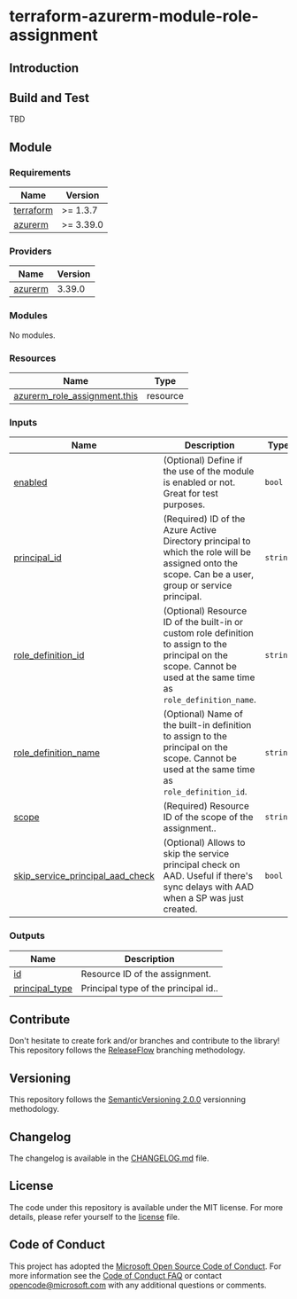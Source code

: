 # terraform-azurerm-module-role-assignment

## Introduction


## Build and Test

TBD

## Module

<!-- BEGINNING OF PRE-COMMIT-TERRAFORM DOCS HOOK -->
### Requirements

| Name | Version |
|------|---------|
| <a name="requirement_terraform"></a> [terraform](#requirement\_terraform) | >= 1.3.7 |
| <a name="requirement_azurerm"></a> [azurerm](#requirement\_azurerm) | >= 3.39.0 |

### Providers

| Name | Version |
|------|---------|
| <a name="provider_azurerm"></a> [azurerm](#provider\_azurerm) | 3.39.0 |

### Modules

No modules.

### Resources

| Name | Type |
|------|------|
| [azurerm_role_assignment.this](https://registry.terraform.io/providers/hashicorp/azurerm/latest/docs/resources/role_assignment) | resource |

### Inputs

| Name | Description | Type | Default | Required |
|------|-------------|------|---------|:--------:|
| <a name="input_enabled"></a> [enabled](#input\_enabled) | (Optional) Define if the use of the module is enabled or not. Great for test purposes. | `bool` | `true` | no |
| <a name="input_principal_id"></a> [principal\_id](#input\_principal\_id) | (Required) ID of the Azure Active Directory principal to which the role will be assigned onto the scope. Can be a user, group or service principal. | `string` | n/a | yes |
| <a name="input_role_definition_id"></a> [role\_definition\_id](#input\_role\_definition\_id) | (Optional) Resource ID of the built-in or custom role definition to assign to the principal on the scope. Cannot be used at the same time as `role_definition_name`. | `string` | `null` | no |
| <a name="input_role_definition_name"></a> [role\_definition\_name](#input\_role\_definition\_name) | (Optional) Name of the built-in definition to assign to the principal on the scope. Cannot be used at the same time as `role_definition_id`. | `string` | `null` | no |
| <a name="input_scope"></a> [scope](#input\_scope) | (Required) Resource ID of the scope of the assignment.. | `string` | n/a | yes |
| <a name="input_skip_service_principal_aad_check"></a> [skip\_service\_principal\_aad\_check](#input\_skip\_service\_principal\_aad\_check) | (Optional) Allows to skip the service principal check on AAD. Useful if there's sync delays with AAD when a SP was just created. | `bool` | `false` | no |

### Outputs

| Name | Description |
|------|-------------|
| <a name="output_id"></a> [id](#output\_id) | Resource ID of the assignment. |
| <a name="output_principal_type"></a> [principal\_type](#output\_principal\_type) | Principal type of the principal id.. |
<!-- END OF PRE-COMMIT-TERRAFORM DOCS HOOK -->

## Contribute

Don't hesitate to create fork and/or branches and contribute to the library!
This repository follows the [ReleaseFlow](https://releaseflow.org/) branching methodology.

## Versioning

This repository follows the [SemanticVersioning 2.0.0](https://semver.org/) versionning methodology.

## Changelog

The changelog is available in the [CHANGELOG.md](./CHANGELOG.md) file.

## License

The code under this repository is available under the MIT license. For more details, please refer yourself to the [license](./LICENSE) file.

## Code of Conduct

This project has adopted the [Microsoft Open Source Code of Conduct](https://opensource.microsoft.com/codeofconduct/).
For more information see the [Code of Conduct FAQ](https://opensource.microsoft.com/codeofconduct/faq/) or
contact [opencode@microsoft.com](mailto:opencode@microsoft.com) with any additional questions or comments.
